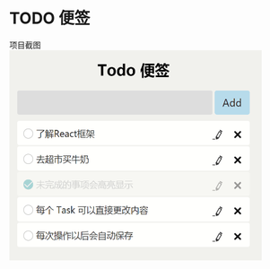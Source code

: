 # TODO 便签
项目截图
<img src="https://github.com/xiaoshiziha/todo/blob/master/image/%E9%A1%B9%E7%9B%AE%E6%88%AA%E5%9B%BE.png" width="450" height="375" alt="图片加载失败时，显示这段字"/>


